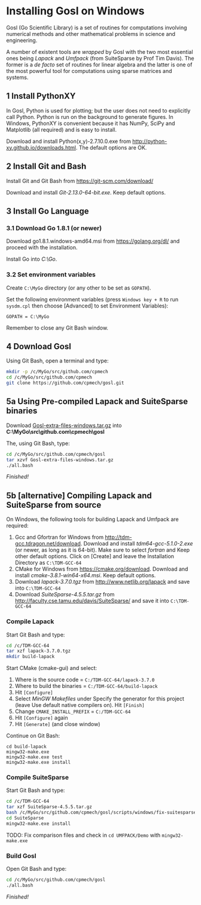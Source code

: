 # Installing Gosl on Windows

Gosl (Go Scientific Library) is a set of routines for computations involving numerical methods and
other mathematical problems in science and engineering.

A number of existent tools are _wrapped_ by Gosl with the two most essential ones being *Lapack* and
*Umfpack* (from SuiteSparse by Prof Tim Davis). The former is a _de facto_ set of routines for
linear algebra and the latter is one of the most powerful tool for computations using sparse
matrices and systems.



## 1 Install PythonXY

In Gosl, Python is used for plotting; but the user does not need to explicitly call Python. Python
is run on the background to generate figures. In Windows, PythonXY is convenient because it has
NumPy, SciPy and Matplotlib (all required) and is easy to install.

Download and install Python(x,y)-2.7.10.0.exe from http://python-xy.github.io/downloads.html. The
default options are OK.



## 2 Install Git and Bash

Install Git and Git Bash from https://git-scm.com/download/

Download and install *Git-2.13.0-64-bit.exe*. Keep default options.



## 3 Install Go Language

### 3.1 Download Go 1.8.1 (or newer)

Download go1.8.1.windows-amd64.msi from https://golang.org/dl/ and proceed with the installation.

Install Go into *C:\Go*.

### 3.2 Set environment variables

Create `C:\MyGo` directory (or any other to be set as `GOPATH`).

Set the following environment variables (press `Windows key + R` to run `sysdm.cpl` then choose
[Advanced] to set Environment Variables):

```
GOPATH = C:\MyGo
```

Remember to close any Git Bash window.


## 4 Download Gosl

Using Git Bash, open a terminal and type:
```bash
mkdir -p /c/MyGo/src/github.com/cpmech
cd /c/MyGo/src/github.com/cpmech
git clone https://github.com/cpmech/gosl.git
```



## 5a Using Pre-compiled Lapack and SuiteSparse binaries

Download
[Gosl-extra-files-windows.tar.gz](https://sourceforge.net/projects/gosl-installer/files/Gosl-extra-files-windows.tar.gz/download)
into **C:\MyGo\src\github.com\cpmech\gosl**

The, using Git Bash, type:
```bash
cd /c/MyGo/src/github.com/cpmech/gosl
tar xzvf Gosl-extra-files-windows.tar.gz
./all.bash
```

*Finished!*



## 5b [alternative] Compiling Lapack and SuiteSparse from source

On Windows, the following tools for building Lapack and Umfpack are required:

1. Gcc and Gfortran for Windows from http://tdm-gcc.tdragon.net/download. Download and install
   *tdm64-gcc-5.1.0-2.exe* (or newer, as long as it is 64-bit). Make sure to select *fortran* and
   Keep other default options. Click on [Create] and leave the Installation Directory as
   `C:\TDM-GCC-64`
2. CMake for Windows from https://cmake.org/download. Download and install
   *cmake-3.8.1-win64-x64.msi*. Keep default options.
3. Download *lapack-3.7.0.tgz* from http://www.netlib.org/lapack and save into `C:\TDM-GCC-64`
4. Download *SuiteSparse-4.5.5.tar.gz* from http://faculty.cse.tamu.edu/davis/SuiteSparse/ and save
   it into `C:\TDM-GCC-64`

### Compile Lapack

Start Git Bash and type:
```bash
cd /c/TDM-GCC-64
tar xzf lapack-3.7.0.tgz
mkdir build-lapack
```

Start CMake (cmake-gui) and select:

1. Where is the source code = `C:/TDM-GCC-64/lapack-3.7.0`
2. Where to build the binaries = `C:/TDM-GCC-64/build-lapack`
3. Hit `[Configure]`
4. Select *MinGW Makefiles* under Specify the generator for this project (leave Use default native compilers on). Hit `[Finish]`
5. Change `CMAKE_INSTALL_PREFIX` = `C:/TDM-GCC-64`
6. Hit `[Configure]` again
7. Hit `[Generate]` (and close window)

Continue on Git Bash:

```
cd build-lapack
mingw32-make.exe
mingw32-make.exe test
mingw32-make.exe install
```

### Compile SuiteSparse


Start Git Bash and type:
```bash
cd /c/TDM-GCC-64
tar xzf SuiteSparse-4.5.5.tar.gz
bash /c/MyGo/src/github.com/cpmech/gosl/scripts/windows/fix-suitesparse/replace-files.bash
cd SuiteSparse
mingw32-make.exe install
```

TODO: Fix comparison files and check in `cd UMFPACK/Demo` with `mingw32-make.exe`

### Build Gosl

Open Git Bash and type:
```bash
cd /c/MyGo/src/github.com/cpmech/gosl
./all.bash
```

*Finished!*
